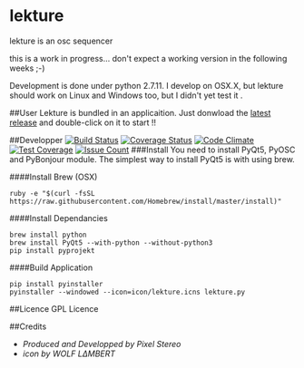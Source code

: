 # lekture
lekture is an osc sequencer

this is a work in progress… don't expect a working version in the following weeks ;-)

Development is done under python 2.7.11.
I develop on OSX.X, but lekture should work on Linux and Windows too, but I didn't yet test it .

##User
Lekture is bundled in an applicaition. Just donwload the [latest release](http://github.com/PixelStereo/lekture/releases/latest) and double-click on it to start !!

##Developper
[![Build Status](https://travis-ci.org/PixelStereo/lekture.svg?branch=master)](https://travis-ci.org/PixelStereo/lekture)
[![Coverage Status](https://coveralls.io/repos/PixelStereo/lekture/badge.svg?branch=master&service=github)](https://coveralls.io/github/PixelStereo/lekture?branch=master)
[![Code Climate](https://codeclimate.com/github/PixelStereo/lekture/badges/gpa.svg)](https://codeclimate.com/github/PixelStereo/lekture)
[![Test Coverage](https://codeclimate.com/github/PixelStereo/lekture/badges/coverage.svg)](https://codeclimate.com/github/PixelStereo/lekture/coverage)
[![Issue Count](https://codeclimate.com/github/PixelStereo/lekture/badges/issue_count.svg)](https://codeclimate.com/github/PixelStereo/lekture)
###Install
You need to install PyQt5, PyOSC and PyBonjour module. The simplest way to install PyQt5 is with using brew.

####Install Brew (OSX)

    ruby -e "$(curl -fsSL https://raw.githubusercontent.com/Homebrew/install/master/install)"

####Install Dependancies

    brew install python
    brew install PyQt5 --with-python --without-python3
    pip install pyprojekt

####Build Application

    pip install pyinstaller
    pyinstaller --windowed --icon=icon/lekture.icns lekture.py

##Licence
GPL Licence

##Credits
* *Produced and Developped by Pixel Stereo*
* *icon by WOLF LΔMBERT*

